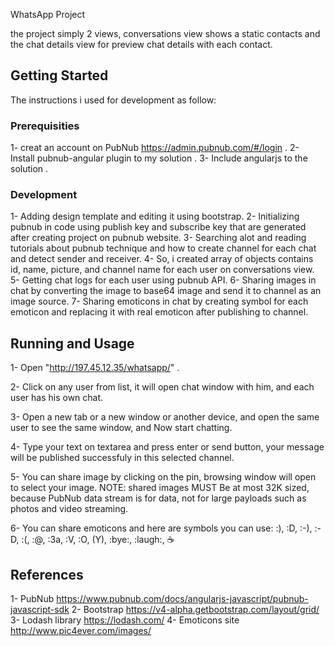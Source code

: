 WhatsApp Project

the project simply 2 views, conversations view shows a static contacts and the chat details view for preview chat details with each contact.

## Getting Started

The instructions i used for development as follow:

### Prerequisities

1- creat an account on PubNub https://admin.pubnub.com/#/login .
2- Install pubnub-angular plugin to my solution .
3- Include angularjs to the solution . 


### Development

1- Adding design template and editing it using bootstrap.
2- Initializing pubnub in code using publish key and subscribe key that are generated after creating project on pubnub website.
3- Searching alot and reading tutorials about pubnub technique and how to create channel for each chat and detect sender and receiver.
4- So, i created array of objects contains id, name, picture, and channel name for each user on conversations view.
5- Getting chat logs for each user using pubnub API.
6- Sharing images in chat by converting the image to base64 image and send it to channel as an image source.
7- Sharing emoticons in chat by creating symbol for each emoticon and replacing it with real emoticon after publishing to channel.


## Running and Usage

1- Open "http://197.45.12.35/whatsapp/" .

2- Click on any user from list, it will open chat window with him, and each user has his own chat.

3- Open a new tab or a new window or another device, and open the same user to see the same window, 
and Now start chatting.

4- Type your text on textarea and press enter or send button, 
your message will be published successfuly in this selected channel.

5- You can 	share image by clicking on the pin, browsing window will open to select your image.
NOTE: shared images MUST  Be at most 32K sized,
because PubNub data stream is for data, not for large payloads such as photos and video streaming.

6- You can share emoticons and here are symbols you can use:
:), :D, :-), :-D, :(, :@, :3a, :V, :O, (Y), :bye:, :laugh:, :coffee:


## References
1- PubNub https://www.pubnub.com/docs/angularjs-javascript/pubnub-javascript-sdk
2- Bootstrap https://v4-alpha.getbootstrap.com/layout/grid/
3- Lodash library https://lodash.com/
4- Emoticons site http://www.pic4ever.com/images/




